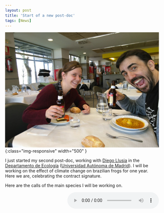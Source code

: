 ```yaml
---
layout: post
title: 'Start of a new post-doc'
tags: [News]
---
```


![flier](/assets/img/contrat.jpg){:class="img-responsive" width="500" }

I just started my second post-doc, working with [Diego Llusia](https://www.uam.es/Ciencias/Llusia-Genique,-Diego/1446738942604.htm?language=es&pid=1242665012287&title=Llusia%20Genique,%20Diego) in the [Departamento de Ecología](https://www.uam.es/Ciencias/Departamento-de-Ecologia/1242664090207.htm?language=es&nodepath=Departamento%20de%20Ecolog?a) ([Universidad Autónoma de Madrid](https://www.uam.es/UAM/Home.htm?language=es)). I will be working on the effect of climate change on brazilian frogs for one year. Here we are, celebrating the contract signature. 

Here are the calls of the main species I will be working on.

<p style="text-align:left;">
<span style="float:right;">
<audio src="/assets/rec/frogs.wav" preload controls></audio>
</span>
</p>

